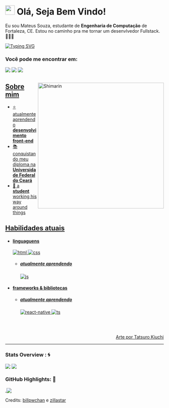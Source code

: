 <h1><img src="https://emojis.slackmojis.com/emojis/images/1531849430/4246/blob-sunglasses.gif?1531849430" width="30"/> Olá, Seja Bem Vindo!</h1>

Eu sou Mateus Souza, estudante de <strong>Engenharia de Computação</strong> de Fortaleza, CE. Estou no caminho pra me tornar um desenvlvedor Fullstack.👨🏻‍💻

 [![Typing SVG](https://readme-typing-svg.demolab.com?font=Fira+Code&weight=700&duration=2010&pause=1000&color=FFFFFF&center=true&vCenter=true&width=435&lines=Apoiador+de+Software+Livre;Entusiasta+de+IA%2FMundo+Virtual;Apaixonado+por+programar;Ainda+um+menino+cheio+de+sonhos)](https://git.io/typing-svg) 

### Você pode me encontrar em: 
<a href="mailto: mattwstech@gmail.com">
<img src="https://img.shields.io/badge/-mattwstech@gmail.com-7B83EB?&style=for-the-badge&logo=Microsoft-outlook&logoColor=white" ></a>  <a  href="https://www.instagram.com/teeusao/">   <img src="https://img.shields.io/badge/@teeusao_-%23E4405F.svg?&style=for-the-badge&logo=instagram&logoColor=white"></a>  <a href="https://www.linkedin.com/in/mateus-souza-754840203/"><img src="https://img.shields.io/badge/Mateus souza-%230077B5.svg?&style=for-the-badge&logo=linkedin&logoColor=white" ></a>  <a  href="https://www.billpwchan.com/">

<div>

<img align="right" width="400" alt="Shimarin" src="https://i.imgur.com/m1amVl0.jpg"/>

<h2> Sobre mim </h2>
  
- ⭐ atualmente aprendendo **desenvolvimento front-end**
- 📚 conquistando meu diploma na **Universidade Federal do Ceará**
- 👾 a **student** working his way around things
  
<h2> Habilidades atuais </h2>
  
- <h4> linguaguens </h4>
  <img src = "https://img.shields.io/badge/HTML5-E34F26?style=for-the-badge&logo=html5&logoColor=white" alt = "html" />
  <img src = "https://img.shields.io/badge/CSS3-1572B6?style=for-the-badge&logo=css3&logoColor=white" alt = "css" />
  
  - <h5> atualmente aprendendo </h5>
    <img src = "https://img.shields.io/badge/JavaScript-323330?style=for-the-badge&logo=javascript&logoColor=F7DF1E" alt = "js" />
    
  
- <h4> frameworks & bibliotecas </h4>
  
  - <h5> atualmente aprendendo </h5>
    <img src = "https://img.shields.io/badge/react_native-%2320232a.svg?style=for-the-badge&logo=react&logoColor=%2361DAFB" alt = "react-native" />
    <img src = "https://img.shields.io/badge/TypeScript-007ACC?style=for-the-badge&logo=typescript&logoColor=white" alt = "ts" />
  
  
  </br></br>
  
<div align="right">
<a href="https://scrapbox.io/tatsurokiuchi/">Arte por Tatsuro Kiuchi</a>
  </div>
  </div>

------

### Stats Overview : :cyclone:
<img align="center" src="https://github-readme-stats.vercel.app/api?username=billpwchan&show_icons=true&count_private=true&hide=stars&include_all_commits=false&theme=material-palenight" />
<img align="center" src="https://github-profile-trophy.vercel.app/?username=billpwchan&theme=dracula&no-bg=true&row=1"/>


### GitHub Highlights: :blossom:
<a href="">
  <img align="center" src=""/>
</a>
<a href="">
  <img align="center" src="https://github-readme-streak-stats.herokuapp.com?user=mateus-jesus&theme=solarized-light&locale=pt-br"/>
</a>

Credits: [billpwchan](https://github.com/billpwchan) e [zillastar](https://github.com/zillastar)
